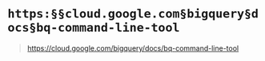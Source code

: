 # `https:§§cloud.google.com§bigquery§docs§bq-command-line-tool`

> <https://cloud.google.com/bigquery/docs/bq-command-line-tool>